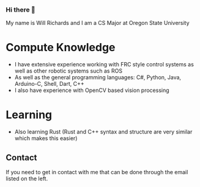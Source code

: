 ### Hi there 👋
My name is Will Richards and I am a CS Major at Oregon State University 

# Compute Knowledge
 - I have extensive experience working with FRC style control systems as well as other robotic systems such as ROS
 - As well as the general programming languages: C#, Python, Java, Arduino-C, Shell, Dart, C++
 - I also have experience with OpenCV based vision processing

# Learning
 - Also learning Rust (Rust and C++ syntax and structure are very similar which makes this easier)

## Contact
If you need to get in contact with me that can be done through the email listed on the left.
